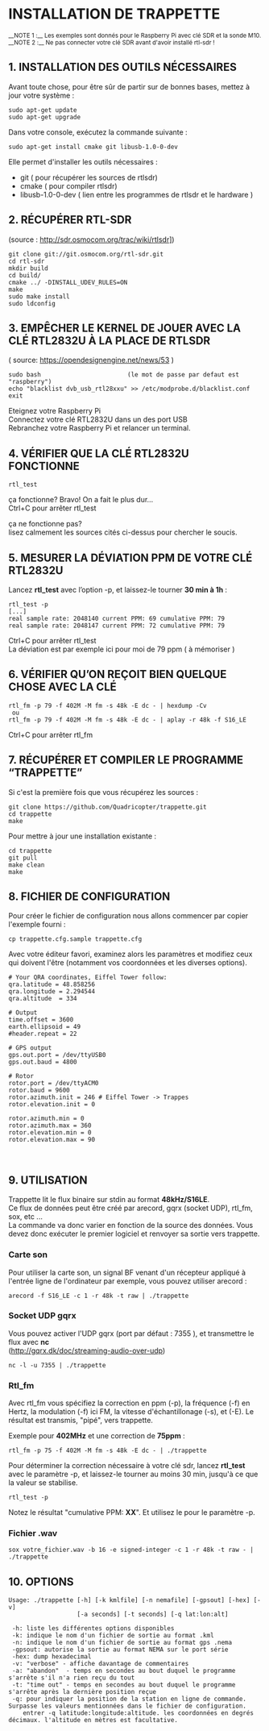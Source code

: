 # INSTALLATION DE TRAPPETTE  

<small>
__NOTE 1 :__ Les exemples sont donnés pour le Raspberry Pi avec clé SDR et la sonde M10.  
__NOTE 2 :__ Ne pas connecter votre clé SDR avant d'avoir installé rtl-sdr  ! 
</small>

## 1.	INSTALLATION DES OUTILS NÉCESSAIRES  

Avant toute chose, pour être sûr de partir sur de bonnes bases, mettez à jour votre système :  

	sudo apt-get update
	sudo apt-get upgrade  
	
Dans votre console, exécutez la commande suivante :  

	sudo apt-get install cmake git libusb-1.0-0-dev

Elle permet d'installer les outils nécessaires :   

* git ( pour récupérer les sources de rtlsdr)
* cmake ( pour compiler rtlsdr)
* libusb-1.0-0-dev ( lien entre les programmes de rtlsdr et le hardware )  


## 2.	RÉCUPÉRER RTL-SDR  

(source : http://sdr.osmocom.org/trac/wiki/rtlsdr])  

	git clone git://git.osmocom.org/rtl-sdr.git
	cd rtl-sdr
	mkdir build
	cd build/
	cmake ../ -DINSTALL_UDEV_RULES=ON
	make
	sudo make install
	sudo ldconfig
    
## 3.	EMPÊCHER LE KERNEL DE JOUER AVEC LA CLÉ RTL2832U À LA PLACE DE RTLSDR  

( source: https://opendesignengine.net/news/53 )  

	sudo bash                        (le mot de passe par defaut est "raspberry")  
	echo "blacklist dvb_usb_rtl28xxu" >> /etc/modprobe.d/blacklist.conf  
	exit

Eteignez votre Raspberry Pi  
Connectez votre clé RTL2832U dans un des port USB  
Rebranchez votre Raspberry Pi et relancer un terminal.  

## 4.	VÉRIFIER QUE LA CLÉ RTL2832U FONCTIONNE  
	rtl_test

ça fonctionne? Bravo! On a fait le plus dur…  
Ctrl+C pour arrêter rtl_test  

ça ne fonctionne pas?  
lisez calmement les sources cités ci-dessus pour chercher le soucis.

## 5.	MESURER LA DÉVIATION PPM DE VOTRE CLÉ RTL2832U  

Lancez **rtl_test** avec l’option -p, et laissez-le tourner **30 min à 1h** :  

	rtl_test -p
	[...]
	real sample rate: 2048140 current PPM: 69 cumulative PPM: 79
	real sample rate: 2048147 current PPM: 72 cumulative PPM: 79

	
Ctrl+C pour arrêter rtl_test  
La déviation est par exemple ici pour moi de 79 ppm ( à mémoriser )  

## 6.	VÉRIFIER QU’ON REÇOIT BIEN QUELQUE CHOSE AVEC LA CLÉ  
	rtl_fm -p 79 -f 402M -M fm -s 48k -E dc - | hexdump -Cv
	 ou 
	rtl_fm -p 79 -f 402M -M fm -s 48k -E dc - | aplay -r 48k -f S16_LE

Ctrl+C pour arrêter rtl_fm 

## 7.	RÉCUPÉRER ET COMPILER LE PROGRAMME “TRAPPETTE”  

Si c'est la première fois que vous récupérez les sources :  

	git clone https://github.com/Quadricopter/trappette.git
	cd trappette
	make

Pour mettre à jour une installation existante :  

	cd trappette
	git pull
	make clean
	make

## 8.	FICHIER DE CONFIGURATION  

Pour créer le fichier de configuration nous allons commencer par copier l'exemple fourni : 

	cp trappette.cfg.sample trappette.cfg

Avec votre éditeur favori, examinez alors les paramètres et modifiez ceux qui doivent l'être (notamment vos coordonnées et les diverses options).  


	# Your QRA coordinates, Eiffel Tower follow:
	qra.latitude = 48.858256
	qra.longitude = 2.294544
	qra.altitude  = 334
	
	# Output
	time.offset = 3600
	earth.ellipsoid = 49
	#header.repeat = 22
	
	# GPS output
	gps.out.port = /dev/ttyUSB0
	gps.out.baud = 4800

	# Rotor
	rotor.port = /dev/ttyACM0
	rotor.baud = 9600
	rotor.azimuth.init = 246 # Eiffel Tower -> Trappes
	rotor.elevation.init = 0

	rotor.azimuth.min = 0
	rotor.azimuth.max = 360
	rotor.elevation.min = 0
	rotor.elevation.max = 90
 


## 9. UTILISATION

Trappette lit le flux binaire sur stdin au format **48kHz/S16LE**.  
Ce flux de données peut être créé par arecord, gqrx (socket UDP), rtl_fm, sox, etc ...  
La commande va donc varier en fonction de la source des données.
Vous devez donc exécuter le premier logiciel et renvoyer sa sortie vers trappette.

### Carte son
Pour utiliser la carte son, un signal BF venant d'un récepteur appliqué à l'entrée ligne de l'ordinateur par exemple, vous pouvez utiliser arecord :

	arecord -f S16_LE -c 1 -r 48k -t raw | ./trappette

### Socket UDP gqrx
Vous pouvez activer l'UDP gqrx (port par défaut : 7355 ), et transmettre le flux avec **nc**  
(http://gqrx.dk/doc/streaming-audio-over-udp)  
```
nc -l -u 7355 | ./trappette
```  

### Rtl_fm  

Avec rtl_fm vous spécifiez la correction en ppm (-p), la fréquence (-f) en Hertz, la modulation (-f) ici FM, la vitesse d'échantillonage (-s), et (-E).
Le résultat est transmis, "pipé", vers trappette.  

Exemple pour **402MHz** et une correction de **75ppm** :  

```
rtl_fm -p 75 -f 402M -M fm -s 48k -E dc - | ./trappette
```  

Pour déterminer la correction nécessaire à votre clé sdr, lancez **rtl_test** avec le paramètre -p, et laissez-le tourner au moins 30 min, jusqu'à ce que la valeur se stabilise.   

```
rtl_test -p
```  

Notez le résultat "cumulative PPM: **XX**".  Et utilisez le pour le paramètre -p.
  
  
### Fichier .wav  

```
sox votre_fichier.wav -b 16 -e signed-integer -c 1 -r 48k -t raw - | ./trappette
```
  
## 10. OPTIONS

```
Usage: ./trappette [-h] [-k kmlfile] [-n nemafile] [-gpsout] [-hex] [-v]  
                   [-a seconds] [-t seconds] [-q lat:lon:alt]  
		   
 -h: liste les différentes options disponibles
 -k: indique le nom d'un fichier de sortie au format .kml 
 -n: indique le nom d'un fichier de sortie au format gps .nema
 -gpsout: autorise la sortie au format NEMA sur le port série
 -hex: dump hexadecimal
 -v: "verbose" - affiche davantage de commentaires
 -a: "abandon"  - temps en secondes au bout duquel le programme s'arrête s'il n'a rien reçu du tout
 -t: "time out" - temps en secondes au bout duquel le programme s'arrête après la dernière position reçue
 -q: pour indiquer la position de la station en ligne de commande. Surpasse les valeurs mentionnées dans le fichier de configuration.
 	entrer -q latitude:longitude:altitude. les coordonnées en degrés décimaux. l'altitude en mètres est facultative.
```
